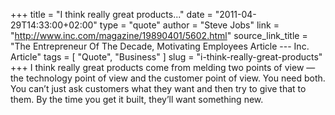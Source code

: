 +++
title             = "I think really great products..."
date              = "2011-04-29T14:33:00+02:00"
type              = "quote"
author            = "Steve Jobs"
link              = "http://www.inc.com/magazine/19890401/5602.html"
source_link_title = "The Entrepreneur Of The Decade, Motivating Employees Article --- Inc. Article"
tags              = [ "Quote", "Business" ]
slug              = "i-think-really-great-products"
+++
I think really great products come from melding two points of view — the technology point of view and the customer point of view. You need both. You can’t just ask customers what they want and then try to give that to them. By the time you get it built, they’ll want something new.
